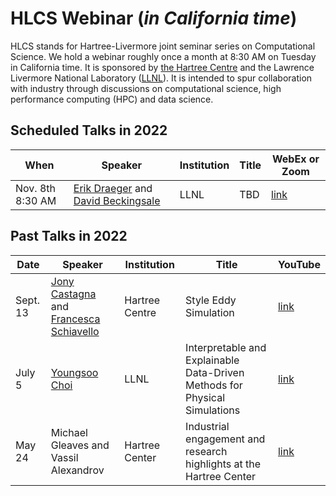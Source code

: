 <script type="text/x-mathjax-config">
  MathJax.Hub.Config({tex2jax: {inlineMath: [['$','$']]}});
</script>
<script type="text/javascript"
  src="//cdn.mathjax.org/mathjax/latest/MathJax.js?config=TeX-AMS-MML_HTMLorMML">
</script>

# HLCS Webinar (_in California time_)
HLCS stands for Hartree-Livermore joint seminar series on Computational
Science. We hold a webinar roughly once a month at 8:30 AM on Tuesday in
California time. It is sponsored by [the Hartree
Centre](https://www.hartree.stfc.ac.uk/Pages/home.aspx) and the Lawrence
Livermore National Laboratory ([LLNL](https://www.llnl.gov)). It is intended to
spur collaboration with industry through discussions on computational science,
high performance computing (HPC) and data science. 

## Scheduled Talks in 2022
When           | Speaker        |  Institution      | Title                         | WebEx or Zoom
-------------- | -------------- | ----------------- | ----------------------------- | -----
Nov. 8th 8:30 AM | [Erik Draeger](https://people.llnl.gov/draeger1) and [David Beckingsale](https://people.llnl.gov/beckingsale1) | LLNL | TBD | [link]()

## Past Talks in 2022
Date      | Speaker        |  Institution      | Title                         | YouTube
---------- | -------------- | ----------------- | ----------------------------- | ---------
Sept. 13 | [Jony Castagna](https://www.researchgate.net/profile/Jony-Castagna) and [Francesca Schiavello](https://www.linkedin.com/in/francesca-schiavello-298162b1/?originalSubdomain=uk) | Hartree Centre | Style Eddy Simulation | [link]()
July 5 | [Youngsoo Choi](https://people.llnl.gov/choi15) | LLNL | Interpretable and Explainable Data-Driven Methods for Physical Simulations | [link](https://youtu.be/gWQiGb_906c)
May 24 | Michael Gleaves and Vassil Alexandrov | Hartree Center | Industrial engagement and research highlights at the Hartree Center  | [link](https://youtu.be/su3nnyv4C98)

